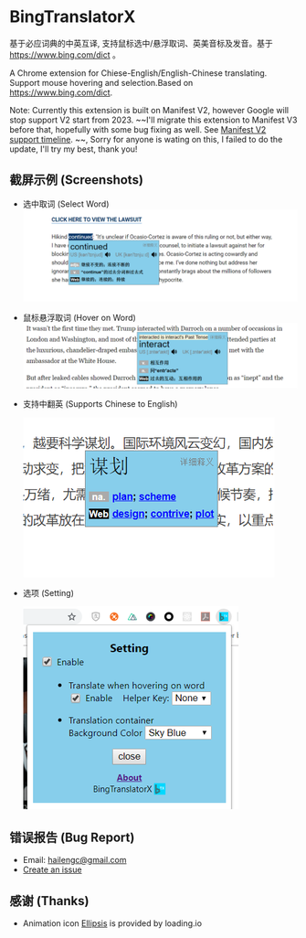 # BingTranslatorX

基于必应词典的中英互译, 支持鼠标选中/悬浮取词、英美音标及发音。基于 https://www.bing.com/dict 。

A Chrome extension for Chiese-English/English-Chinese translating. Support mouse hovering and selection.Based on https://www.bing.com/dict.

Note: Currently this extension is built on Manifest V2, however Google will stop support V2 start from 2023. ~~I'll migrate this extension to Manifest V3 before that, hopefully with some bug fixing as well.
See [Manifest V2 support timeline](https://developer.chrome.com/docs/extensions/mv3/mv2-sunset/). ~~, Sorry for anyone is wating on this, I failed to do the update, I'll try my best, thank you!

## 截屏示例 (Screenshots)

- 选中取词 (Select Word)
  ![select](images/ss/select.png)

* 鼠标悬浮取词 (Hover on Word)
  ![hover](images/ss/hover.png)

- 支持中翻英 (Supports Chinese to English)

  ![c2e](images/ss/c2e.png)

* 选项 (Setting)

  ![setting](images/ss/setting.png)

## 错误报告 (Bug Report)

- Email: hailengc@gmail.com
- [Create an issue](https://github.com/hailengc/BingTranslatorX/issues)

## 感谢 (Thanks)

- Animation icon [Ellipsis](https://loading.io/spinner/custom/279251/) is provided by loading.io
